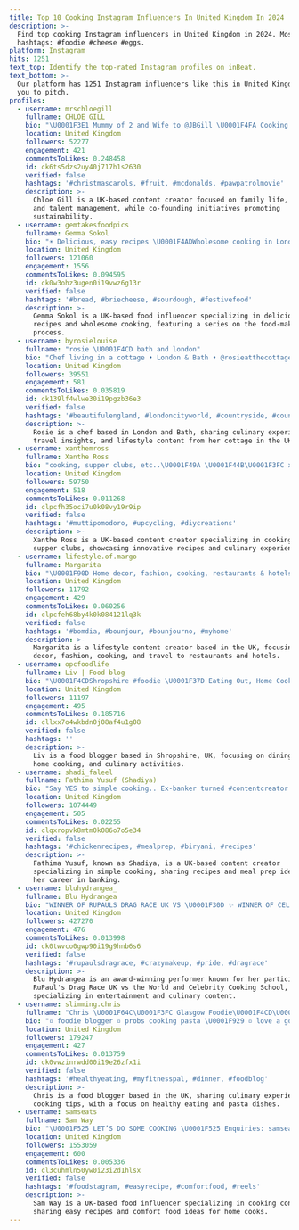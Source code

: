 ```yaml
---
title: Top 10 Cooking Instagram Influencers In United Kingdom In 2024
description: >-
  Find top cooking Instagram influencers in United Kingdom in 2024. Most popular
  hashtags: #foodie #cheese #eggs.
platform: Instagram
hits: 1251
text_top: Identify the top-rated Instagram profiles on inBeat.
text_bottom: >-
  Our platform has 1251 Instagram influencers like this in United Kingdom for
  you to pitch.
profiles:
  - username: mrschloegill
    fullname: CHLOE GILL
    bio: "\U0001F3E1 Mummy of 2 and Wife to @JBGill \U0001F4FA Cooking with The Gills @milkshake_tv \U0001F469\U0001F3FC‍\U0001F4BB Talent Manager to @melladazeband \U0001F30D Co-Founder @alwaysforevergreen"
    location: United Kingdom
    followers: 52277
    engagement: 421
    commentsToLikes: 0.248458
    id: ck6ts5dzs2uy40j717h1s2630
    verified: false
    hashtags: '#christmascarols, #fruit, #mcdonalds, #pawpatrolmovie'
    description: >-
      Chloe Gill is a UK-based content creator focused on family life, cooking,
      and talent management, while co-founding initiatives promoting
      sustainability.
  - username: gemtakesfoodpics
    fullname: Gemma Sokol
    bio: "☀️ Delicious, easy recipes \U0001F4ADWholesome cooking in London Email: gemtakesfoodpics@gmail.com Watch my new series How Food is Made ⬇️"
    location: United Kingdom
    followers: 121060
    engagement: 1556
    commentsToLikes: 0.094595
    id: ck0w3ohz3ugen0i19vwz6g13r
    verified: false
    hashtags: '#bread, #briecheese, #sourdough, #festivefood'
    description: >-
      Gemma Sokol is a UK-based food influencer specializing in delicious, easy
      recipes and wholesome cooking, featuring a series on the food-making
      process.
  - username: byrosielouise
    fullname: "rosie \U0001F4CD bath and london"
    bio: "Chef living in a cottage • London & Bath • @rosieatthecottage • cooking, eating, travelling represented @shinetalentgroup \U0001F4E7: byrosielouise@gmail.com"
    location: United Kingdom
    followers: 39551
    engagement: 581
    commentsToLikes: 0.035819
    id: ck139lf4wlwe30i19pgzb36e3
    verified: false
    hashtags: '#beautifulengland, #londoncityworld, #countryside, #countryinterior'
    description: >-
      Rosie is a chef based in London and Bath, sharing culinary experiences,
      travel insights, and lifestyle content from her cottage in the UK.
  - username: xanthemross
    fullname: Xanthe Ross
    bio: "cooking, supper clubs, etc..\U0001F49A \U0001F44B\U0001F3FC xanthemross@gmail.com"
    location: United Kingdom
    followers: 59750
    engagement: 518
    commentsToLikes: 0.011268
    id: clpcfh35oci7u0k08vy19r9ip
    verified: false
    hashtags: '#muttipomodoro, #upcycling, #diycreations'
    description: >-
      Xanthe Ross is a UK-based content creator specializing in cooking and
      supper clubs, showcasing innovative recipes and culinary experiences.
  - username: lifestyle.of.margo
    fullname: Margarita
    bio: "\U0001F90D Home decor, fashion, cooking, restaurants & hotels \U0001F5A4 Style account @margarita_mavrova \U0001F4BB Social Media & Reel creator \U0001F4CD Burgas, Bulgaria"
    location: United Kingdom
    followers: 11792
    engagement: 429
    commentsToLikes: 0.060256
    id: clpcfeh68by4k0k084121lq3k
    verified: false
    hashtags: '#bomdia, #bounjour, #bounjourno, #myhome'
    description: >-
      Margarita is a lifestyle content creator based in the UK, focusing on home
      decor, fashion, cooking, and travel to restaurants and hotels.
  - username: opcfoodlife
    fullname: Liv | Food blog
    bio: "\U0001F4CDShropshire #foodie \U0001F37D Eating Out, Home Cooking + Activities \U0001F355\U0001F35D\U0001F354\U0001F942 \U0001F48C DM/Email for enquiries ✨"
    location: United Kingdom
    followers: 11197
    engagement: 495
    commentsToLikes: 0.185716
    id: cllxx7o4wkbdn0j08af4u1g08
    verified: false
    hashtags: ''
    description: >-
      Liv is a food blogger based in Shropshire, UK, focusing on dining out,
      home cooking, and culinary activities.
  - username: shadi_faleel
    fullname: Fathima Yusuf (Shadiya)
    bio: "Say YES to simple cooking.. Ex-banker turned #contentcreator Email for PR/Paid Collaborations \U0001F4CD#birmingham"
    location: United Kingdom
    followers: 1074449
    engagement: 505
    commentsToLikes: 0.02255
    id: clqxropvk8mtm0k086o7o5e34
    verified: false
    hashtags: '#chickenrecipes, #mealprep, #biryani, #recipes'
    description: >-
      Fathima Yusuf, known as Shadiya, is a UK-based content creator
      specializing in simple cooking, sharing recipes and meal prep ideas after
      her career in banking.
  - username: bluhydrangea_
    fullname: Blu Hydrangea
    bio: "WINNER OF RUPAULS DRAG RACE UK VS \U0001F30D ✨ WINNER OF CELEB COOKING SCHOOL ON E4 \U0001F373 DWTS IRL FINALIST \U0001F483\U0001F3FC \U0001F539\U0001F537\U0001F539 For booking contact: Bookings@bluhydrangea.com"
    location: United Kingdom
    followers: 427270
    engagement: 476
    commentsToLikes: 0.013998
    id: ck0twvco0gwp90i19g9hnb6s6
    verified: false
    hashtags: '#rupaulsdragrace, #crazymakeup, #pride, #dragrace'
    description: >-
      Blu Hydrangea is an award-winning performer known for her participation in
      RuPaul's Drag Race UK vs the World and Celebrity Cooking School,
      specializing in entertainment and culinary content.
  - username: slimming.chris
    fullname: "Chris \U0001F64C\U0001F3FC Glasgow Foodie\U0001F4CD\U0001F3F4\U000E0067\U000E0062\U000E0073\U000E0063\U000E0074\U000E007F"
    bio: "▫️ foodie blogger ▫️ probs cooking pasta \U0001F929 ▫️ love a good scran ▫️ DM for PR Invites & Collabs \U0001FAF6\U0001F3FC"
    location: United Kingdom
    followers: 179247
    engagement: 427
    commentsToLikes: 0.013759
    id: ck0vwzinrwdd00i19e26zfx1i
    verified: false
    hashtags: '#healthyeating, #myfitnesspal, #dinner, #foodblog'
    description: >-
      Chris is a food blogger based in the UK, sharing culinary experiences and
      cooking tips, with a focus on healthy eating and pasta dishes.
  - username: samseats
    fullname: Sam Way
    bio: "\U0001F525 LET’S DO SOME COOKING \U0001F525 Enquiries: samseats@mvetalent.com"
    location: United Kingdom
    followers: 1553059
    engagement: 600
    commentsToLikes: 0.005336
    id: cl3cuhmln50yw0i23i2d1hlsx
    verified: false
    hashtags: '#foodstagram, #easyrecipe, #comfortfood, #reels'
    description: >-
      Sam Way is a UK-based food influencer specializing in cooking content,
      sharing easy recipes and comfort food ideas for home cooks.
---
```


